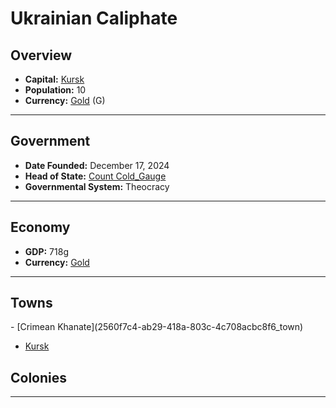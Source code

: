 <!--UNDEDITED FILE, remove this entire line if this file has been edited!-->
# <!--NAME-->Ukrainian Caliphate<!--NAME-->

## Overview

- **Capital:** <!--CAPITAL_LINK-->[Kursk](5cf147ab-05b8-4ac8-b541-020f03d671dd_town)<!--CAPITAL_LINK-->
- **Population:** <!--POPULATION-->10<!--POPULATION-->
- **Currency:** <!--CURRENCY_LINK-->[Gold](Gold_currency)<!--CURRENCY_LINK--> (<!--CURRENCY_ABV-->G<!--CURRENCY_ABV-->)

---

## Government

- **Date Founded:** <!--FOUNDED-->December 17, 2024<!--FOUNDED-->
- **Head of State:** <!--LEADER_TITLE_LINK-->[Count Cold_Gauge](Cold_Gauge_user)<!--LEADER_TITLE_LINK-->
- **Governmental System:** <!--GOVERNMENT-->Theocracy<!--GOVERNMENT-->

---

## Economy

- **GDP:** <!--GDP-->718g<!--GDP-->
- **Currency:** <!--CURRENCY_LINK-->[Gold](Gold_currency)<!--CURRENCY_LINK-->

---

## Towns

<!--TOWNS-->- [Crimean Khanate](2560f7c4-ab29-418a-803c-4c708acbc8f6_town)
- [Kursk](5cf147ab-05b8-4ac8-b541-020f03d671dd_town)<!--TOWNS-->

## Colonies

<!--COLONIES--><!--COLONIES-->

---
